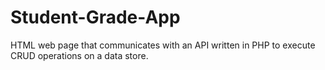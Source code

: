 # Student-Grade-App
HTML web page that communicates with an API written in PHP to execute CRUD operations on a data store.
